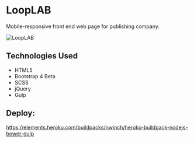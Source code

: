 # LoopLAB

Mobile-responsive front end web page for publishing company.

![LoopLAB](https://github.com/toddcf/looplab/blob/master/src/img/explore.jpeg "LoopLAB")

## Technologies Used

- HTML5
- Bootstrap 4 Beta
- SCSS
- jQuery
- Gulp

## Deploy:

https://elements.heroku.com/buildpacks/nwinch/heroku-buildpack-nodejs-bower-gulp